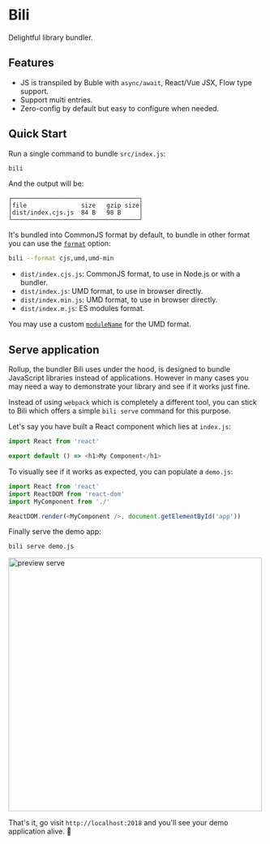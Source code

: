 # Bili

Delightful library bundler.

## Features

* JS is transpiled by Buble with `async/await`, React/Vue JSX, Flow type support.
* Support multi entries.
* Zero-config by default but easy to configure when needed.

## Quick Start

Run a single command to bundle `src/index.js`:

```bash
bili
```

And the output will be:

```
┌───────────────────────────────────┐
│file               size   gzip size│
│dist/index.cjs.js  84 B   98 B     │
└───────────────────────────────────┘
```

It's bundled into CommonJS format by default, to bundle in other format you can use the [`format`](/api#format) option:

```bash
bili --format cjs,umd,umd-min
```

* `dist/index.cjs.js`: CommonJS format, to use in Node.js or with a bundler.
* `dist/index.js`: UMD format, to use in browser directly.
* `dist/index.min.js`: UMD format, to use in browser directly.
* `dist/index.m.js`: ES modules format.

You may use a custom [`moduleName`](/api#modulename) for the UMD format.

## Serve application

Rollup, the bundler Bili uses under the hood, is designed to bundle JavaScript libraries instead of applications. However in many cases you may need a way to demonstrate your library and see if it works just fine.

Instead of using `webpack` which is completely a different tool, you can stick to Bili which offers a simple `bili serve` command for this purpose.

Let's say you have built a React component which lies at `index.js`:

```js
import React from 'react'

export default () => <h1>My Component</h1>
```

To visually see if it works as expected, you can populate a `demo.js`:

```js
import React from 'react'
import ReactDOM from 'react-dom'
import MyComponent from './'

ReactDOM.render(<MyComponent />, document.getElementById('app'))
```

Finally serve the demo app:

```bash
bili serve demo.js
```

<img src="https://i.loli.net/2018/01/13/5a59a65f75b05.png" alt="preview serve" width="500">

That's it, go visit `http://localhost:2018` and you'll see your demo application alive. 💃
